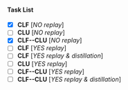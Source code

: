 #### Task List

- [x] __CLF__ [_NO replay_]
- [ ] __CLU__ [_NO replay_]
- [x] __CLF--CLU__ [_NO replay_]
- [ ] __CLF__ [_YES replay_] 
- [ ] __CLF__ [_YES replay & distillation_]
- [ ] __CLU__ [_YES replay_]
- [ ] __CLF--CLU__ [_YES replay_] 
- [ ] __CLF--CLU__ [_YES replay & distillation_]